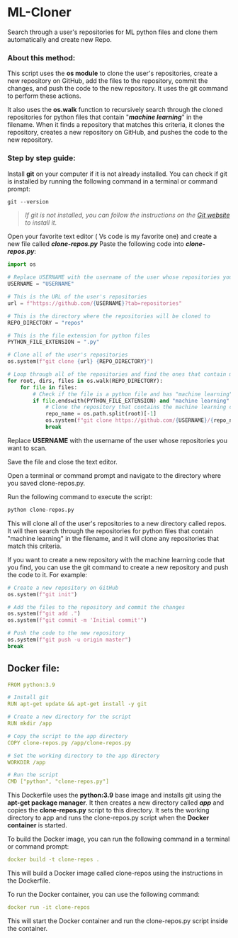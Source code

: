 # ML-Cloner
Search through a user's repositories for ML python files and clone them automatically and create new Repo.
### About this method:
This script uses the **os module** to clone the user's repositories, create a new repository on GitHub, add the files to the repository, commit the changes, and push the code to the new repository. It uses the git command to perform these actions.

It also uses the **os.walk** function to recursively search through the cloned repositories for python files that contain "***machine learning***" in the filename. When it finds a repository that matches this criteria, it clones the repository, creates a new repository on GitHub, and pushes the code to the new repository.

### Step by step guide: 

 Install **git** on your computer if it is not already installed. You can check if git is installed by running the following command in a terminal or command prompt:
```python
git --version
```
> *If git is not installed, you can follow the instructions on the [Git website](https://git-scm.com/book/en/v2/Getting-Started-Installing-Git "Git website") to install it.*

Open your favorite text editor ( Vs code is my favorite one)  and create a new file called ***clone-repos.py***
Paste the following code into ***clone-repos.py***:
```python
import os

# Replace USERNAME with the username of the user whose repositories you want to scan
USERNAME = "USERNAME"

# This is the URL of the user's repositories
url = f"https://github.com/{USERNAME}?tab=repositories"

# This is the directory where the repositories will be cloned to
REPO_DIRECTORY = "repos"

# This is the file extension for python files
PYTHON_FILE_EXTENSION = ".py"

# Clone all of the user's repositories
os.system(f"git clone {url} {REPO_DIRECTORY}")

# Loop through all of the repositories and find the ones that contain machine learning code
for root, dirs, files in os.walk(REPO_DIRECTORY):
    for file in files:
        # Check if the file is a python file and has "machine learning" in the filename
        if file.endswith(PYTHON_FILE_EXTENSION) and "machine learning" in file:
            # Clone the repository that contains the machine learning code
            repo_name = os.path.split(root)[-1]
            os.system(f"git clone https://github.com/{USERNAME}/{repo_name}.git")
            break

```
Replace **USERNAME** with the username of the user whose repositories you want to scan.

Save the file and close the text editor.

Open a terminal or command prompt and navigate to the directory where you saved clone-repos.py.

Run the following command to execute the script:
```python
python clone-repos.py

```
This will clone all of the user's repositories to a new directory called repos. It will then search through the repositories for python files that contain "machine learning" in the filename, and it will clone any repositories that match this criteria.

If you want to create a new repository with the machine learning code that you find, you can use the git command to create a new repository and push the code to it. For example:
```python
# Create a new repository on GitHub
os.system(f"git init")

# Add the files to the repository and commit the changes
os.system(f"git add .")
os.system(f"git commit -m 'Initial commit'")

# Push the code to the new repository
os.system(f"git push -u origin master")
break

```
## Docker file:
```yaml
FROM python:3.9

# Install git
RUN apt-get update && apt-get install -y git

# Create a new directory for the script
RUN mkdir /app

# Copy the script to the app directory
COPY clone-repos.py /app/clone-repos.py

# Set the working directory to the app directory
WORKDIR /app

# Run the script
CMD ["python", "clone-repos.py"]

```
This Dockerfile uses the **python:3.9** base image and installs git using the **apt-get package manager**. It then creates a new directory called ***app*** and copies the **clone-repos.py** script to this directory. It sets the working directory to app and runs the clone-repos.py script when the **Docker container** is started. 

To build the Docker image, you can run the following command in a terminal or command prompt:
```yaml
docker build -t clone-repos .
```
This will build a Docker image called clone-repos using the instructions in the Dockerfile.


To run the Docker container, you can use the following command:
```yaml
docker run -it clone-repos

```
This will start the Docker container and run the clone-repos.py script inside the container.

 
